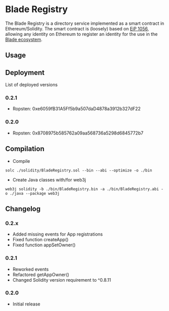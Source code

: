 # Blade Registry

The Blade Registry is a directory service implemented as a smart contract in Ethereum/Solidity. The smart contract is (loosely) based on [EiP 1056](https://eips.ethereum.org/EIPS/eip-1056), allowing any identity on Ethereum to register an identity for the use in the [Blade ecosystem](https://github.com/blade-net).

## Usage

## Deployment

List of deployed versions

### 0.2.1

* Ropsten: 0xe6059fB31A5Ff5b9a507daD4878a3912b327dF22

### 0.2.0

* Ropsten: 0x8708975b585762a09aa568736a5298d6845772b7

## Compilation

* Compile

```solc ./solidity/BladeRegistry.sol --bin --abi --optimize -o ./bin```

* Create Java classes with/for web3j

```web3j solidity -b ./bin/BladeRegistry.bin -a ./bin/BladeRegistry.abi -o ./java --package web3j```

## Changelog

### 0.2.x
* Added missing events for App registrations
* Fixed function createApp()
* Fixed function appSetOwner()
### 0.2.1
* Reworked events
* Refactored getAppOwner()
* Changed Solidity version requirement to ^0.8.11
### 0.2.0
* Initial release

